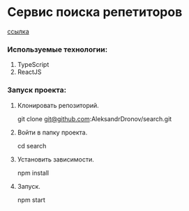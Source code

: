 # Сервис поиска репетиторов

[ссылка](https://aleksandrdronov.github.io/search/)

### Используемые технологии:
1. TypeScript
2. ReactJS

### Запуск проекта:

1. Клонировать репозиторий.

   git clone git@github.com:AleksandrDronov/search.git

2. Войти в папку проекта.

   cd search

3. Установить зависимости.

   npm install

4. Запуск.

   npm start
